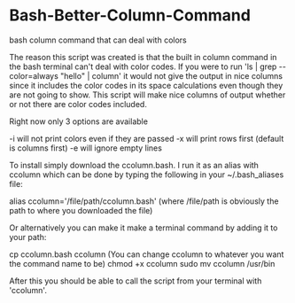 # Bash-Better-Column-Command
bash column command that can deal with colors

The reason this script was created is that the built in column command in the bash terminal can't deal with color codes. If you were to run 'ls | grep --color=always "hello" | column' it would not give the output in nice columns since it includes the color codes in its space calculations even though they are not going to show. This script will make nice columns of output whether or not there are color codes included.

Right now only 3 options are available

-i will not print colors even if they are passed
-x will print rows first (default is columns first)
-e will ignore empty lines

To install simply download the ccolumn.bash. I run it as an alias with ccolumn which can be done by typing the following in your ~/.bash_aliases file:

alias ccolumn='/file/path/ccolumn.bash' (where /file/path is obviously the path to where you downloaded the file)

Or alternatively you can make it make a terminal command by adding it to your path:

cp ccolumn.bash ccolumn (You can change ccolumn to whatever you want the command name to be)
chmod +x ccolumn
sudo mv ccolumn /usr/bin

After this you should be able to call the script from your terminal with 'ccolumn'.
